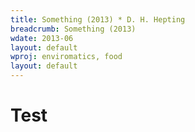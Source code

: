 ```yaml
---
title: Something (2013) * D. H. Hepting
breadcrumb: Something (2013)
wdate: 2013-06
layout: default
wproj: enviromatics, food
layout: default
---
```

# Test


